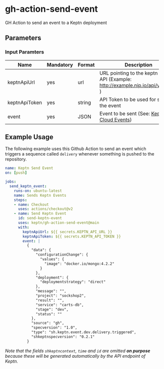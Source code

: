 # gh-action-send-event

GH Action to send an event to a Keptn deployment

## Parameters

### Input Paramters
| Name | Mandatory | Format | Description |
|--|--|--|--|
| keptnApiUrl | yes | url | URL pointing to the keptn events API (Example: http://example.nip.io/api/v1/event ) | 
| keptnApiToken | yes | string | API Token to be used for sending the event |
| event | yes | JSON | Event to be sent (See: [Keptn Cloud Events](https://www.google.com/search?q=keptn%20spec)) | 
  

## Example Usage

The following example uses this Github Action to send an event which triggers a sequence called `delivery`
whenever something is pushed to the repository.

```yaml
name: Keptn Send Event
on: [push]

jobs:
  send_keptn_event:
    runs-on: ubuntu-latest
    name: Sends Keptn Events
    steps:
    - name: Checkout
      uses: actions/checkout@v2
    - name: Send Keptn Event
      id: send-keptn-event
      uses: keptn/gh-action-send-event@main
      with:
        keptnApiUrl: ${{ secrets.KEPTN_API_URL }}
        keptnApiToken: ${{ secrets.KEPTN_API_TOKEN }}
        event: |
          {
            "data": {
              "configurationChange": {
                "values": {
                  "image": "docker.io/mongo:4.2.2"
                }
              },
              "deployment": {
                "deploymentstrategy": "direct"
              },
              "message": "",
              "project": "sockshop2",
              "result": "",
              "service": "carts-db",
              "stage": "dev",
              "status": ""
            },
            "source": "gh",
            "specversion": "1.0",
            "type": "sh.keptn.event.dev.delivery.triggered",
            "shkeptnspecversion": "0.2.1"
          }
```

*Note that the fields `shkeptncontext`, `time` and `id` are omitted **on purpose** because these will be generated automatically
by the API endpoint of Keptn.*
